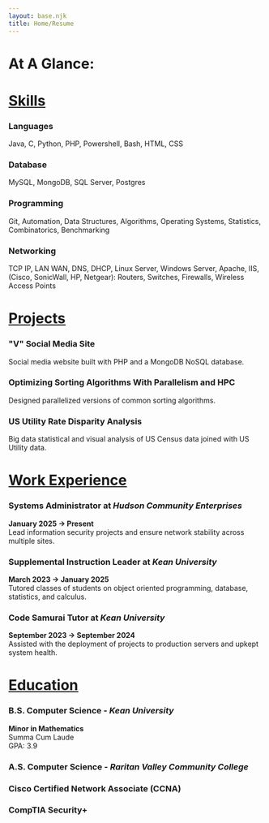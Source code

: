 ```yaml
---
layout: base.njk
title: Home/Resume
---
```

# At A Glance:
# <ins>Skills</ins>
### Languages
Java, C, Python, PHP, Powershell, Bash, HTML, CSS
### Database
MySQL, MongoDB, SQL Server, Postgres
### Programming
Git, Automation, Data Structures, Algorithms, Operating Systems, Statistics, Combinatorics, Benchmarking
### Networking
TCP IP, LAN WAN, DNS, DHCP, Linux Server, Windows Server, Apache, IIS, (Cisco, SonicWall, HP, Netgear): Routers, Switches, Firewalls, Wireless Access Points

# <ins>[Projects](/pages/projects/)</ins>

### "V" Social Media Site
Social media website built with PHP and a MongoDB NoSQL database.

### Optimizing Sorting Algorithms With Parallelism and HPC
Designed parallelized versions of common sorting algorithms.

### US Utility Rate Disparity Analysis
Big data statistical and visual analysis of US Census data joined with US Utility data. 

# <ins>[Work Experience](/pages/work/)</ins>

### Systems Administrator at *Hudson Community Enterprises*
**January 2025 -> Present**<br>
Lead information security projects and ensure network stability across multiple sites.

### Supplemental Instruction Leader at *Kean University*
**March 2023 -> January 2025**<br>
Tutored classes of students on object oriented programming, database, statistics, and calculus.
### Code Samurai Tutor at *Kean University*
**September 2023 -> September 2024**<br>
Assisted with the deployment of projects to production servers and upkept system health.

# <ins>[Education](/pages/credentials/)</ins>

### B.S. Computer Science - *Kean University*
**Minor in Mathematics**<br>
Summa Cum Laude<br>
GPA: 3.9<br>

### A.S. Computer Science - *Raritan Valley Community College*

### Cisco Certified Network Associate (CCNA)

### CompTIA Security+
